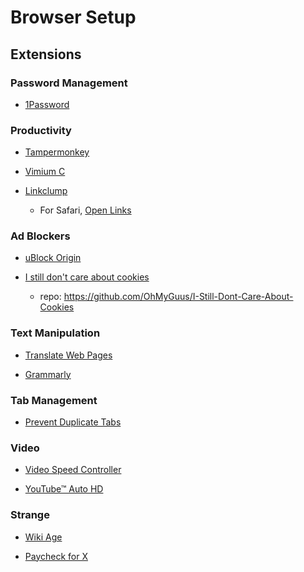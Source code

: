 # Browser Setup

## Extensions

### Password Management

- [1Password](https://chrome.google.com/webstore/detail/1password-%E2%80%93-password-mana/aeblfdkhhhdcdjpifhhbdiojplfjncoa)

### Productivity

- [Tampermonkey](https://chrome.google.com/webstore/detail/tampermonkey/dhdgffkkebhmkfjojejmpbldmpobfkfo)

- [Vimium C](https://chrome.google.com/webstore/detail/vimium-c-all-by-keyboard/hfjbmagddngcpeloejdejnfgbamkjaeg)

- [Linkclump](https://github.com/benblack86/linkclump)
  - For Safari, [Open Links](https://github.com/mefengl/userscript-open-links)

### Ad Blockers

- [uBlock Origin](https://chrome.google.com/webstore/detail/ublock-origin/cjpalhdlnbpafiamejdnhcphjbkeiagm)

- [I still don't care about cookies](https://chrome.google.com/webstore/detail/i-still-dont-care-about-c/edibdbjcniadpccecjdfdjjppcpchdlm)
  - repo: https://github.com/OhMyGuus/I-Still-Dont-Care-About-Cookies

### Text Manipulation

- [Translate Web Pages](https://github.com/FilipePS/Traduzir-paginas-web)

- [Grammarly](https://chrome.google.com/webstore/detail/grammarly-grammar-checker/kbfnbcaeplbcioakkpcpgfkobkghlhen)

### Tab Management

- [Prevent Duplicate Tabs](https://github.com/brcontainer/prevent-duplicate-tabs)

### Video

- [Video Speed Controller](https://chrome.google.com/webstore/detail/video-speed-controller/nffaoalbilbmmfgbnbgppjihopabppdk)

- [YouTube™ Auto HD](https://chrome.google.com/webstore/detail/auto-hd4k8k-for-youtube-y/fjdmkanbdloodhegphphhklnjfngoffa)

### Strange

- [Wiki Age](https://chrome.google.com/webstore/detail/wiki-age/gbdnhkbifahdipaaepiolmmihjdbmegc)

- [Paycheck for X](https://chrome.google.com/webstore/detail/paycheck-for-x-formerly-t/ldgffedhocinnolmaaecnppdfmmofilp)
